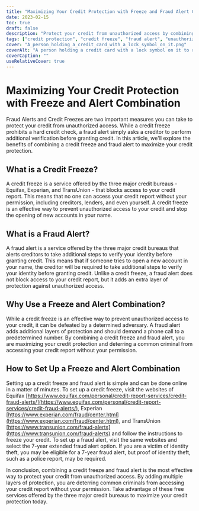 ```yaml
---
title: "Maximizing Your Credit Protection with Freeze and Fraud Alert Combination"
date: 2023-02-15
toc: true
draft: false
description: "Protect your credit from unauthorized access by combining a credit freeze and fraud alert, the most effective solution for deterring common criminals from accessing your credit report without your permission."
tags: ["credit protection", "credit freeze", "fraud alert", "unauthorized access", "credit report", "identity theft", "Equifax", "Experian", "TransUnion", "credit bureaus", "maximum protection"]
cover: "A_person_holding_a_credit_card_with_a_lock_symbol_on_it.png"
coverAlt: "A person holding a credit card with a lock symbol on it to represent credit protection."
coverCaption: ""
useRelativeCover: true
---
```


# Maximizing Your Credit Protection with Freeze and Alert Combination

Fraud Alerts and Credit Freezes are two important measures you can take to protect your credit from unauthorized access. While a credit freeze prohibits a hard credit check, a fraud alert simply asks a creditor to perform additional verification before granting credit. In this article, we'll explore the benefits of combining a credit freeze and fraud alert to maximize your credit protection.

## What is a Credit Freeze?

A credit freeze is a service offered by the three major credit bureaus - Equifax, Experian, and TransUnion - that blocks access to your credit report. This means that no one can access your credit report without your permission, including creditors, lenders, and even yourself. A credit freeze is an effective way to prevent unauthorized access to your credit and stop the opening of new accounts in your name.

## What is a Fraud Alert?

A fraud alert is a service offered by the three major credit bureaus that alerts creditors to take additional steps to verify your identity before granting credit. This means that if someone tries to open a new account in your name, the creditor will be required to take additional steps to verify your identity before granting credit. Unlike a credit freeze, a fraud alert does not block access to your credit report, but it adds an extra layer of protection against unauthorized access.

## Why Use a Freeze and Alert Combination?

While a credit freeze is an effective way to prevent unauthorized access to your credit, it can be defeated by a determined adversary. A fraud alert adds additional layers of protection and should demand a phone call to a predetermined number. By combining a credit freeze and fraud alert, you are maximizing your credit protection and deterring a common criminal from accessing your credit report without your permission.

## How to Set Up a Freeze and Alert Combination

Setting up a credit freeze and fraud alert is simple and can be done online in a matter of minutes. To set up a credit freeze, visit the websites of Equifax [https://www.equifax.com/personal/credit-report-services/credit-fraud-alerts/](https://www.equifax.com/personal/credit-report-services/credit-fraud-alerts/), Experian [https://www.experian.com/fraud/center.html](https://www.experian.com/fraud/center.html), and TransUnion [https://www.transunion.com/fraud-alerts](https://www.transunion.com/fraud-alerts) and follow the instructions to freeze your credit. To set up a fraud alert, visit the same websites and select the 7-year extended fraud alert option. If you are a victim of identity theft, you may be eligible for a 7-year fraud alert, but proof of identity theft, such as a police report, may be required.

In conclusion, combining a credit freeze and fraud alert is the most effective way to protect your credit from unauthorized access. By adding multiple layers of protection, you are deterring common criminals from accessing your credit report without your permission. Take advantage of these free services offered by the three major credit bureaus to maximize your credit protection today.